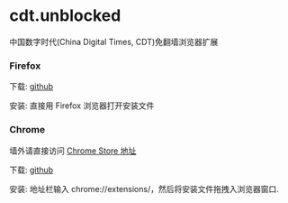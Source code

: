 # cdt.unblocked
中国数字时代(China Digital Times, CDT)免翻墙浏览器扩展

### Firefox 
下载: <a href="https://github.com/cdtmirrors/cdt.unblocked/blob/master/installer/china_digital_times-0.0.6-fx+an.xpi?raw=true" target="_blank">github</a> 

安装: 直接用 Firefox 浏览器打开安装文件


### Chrome
墙外请直接访问 <a href="https://chrome.google.com/webstore/detail/pogbeechjdafcafejffopgfhafkkbgfe" target="_blank"> Chrome Store 地址</a>

下载: <a href="https://github.com/cdtmirrors/cdt.unblocked/blob/master/installer/china_digital_times-v0.0.6.crx?raw=true" target="_blank">github</a>

安装: 地址栏输入 chrome://extensions/，然后将安装文件拖拽入浏览器窗口.
